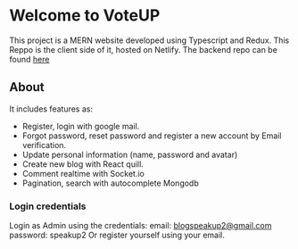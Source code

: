 # Welcome to VoteUP

This project is a MERN website developed using Typescript and Redux. This Reppo is the client side of it, hosted on Netlify. The backend repo can be found [here](https://github.com/izaacyo/speakUP_server)  

## About

It includes features as:

- Register, login with google mail.
- Forgot password, reset password and register a new account by Email verification.
- Update personal information (name, password and avatar)
- Create new blog with React quill.
- Comment realtime with Socket.io
- Pagination, search with autocomplete Mongodb

### Login credentials

Login as Admin using the credentials: email: blogspeakup2@gmail.com password: speakup2
Or register yourself using your email. 
